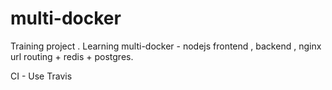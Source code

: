 # multi-docker
Training project . Learning multi-docker - nodejs frontend , backend , nginx url routing + redis + postgres.

CI  - Use Travis
